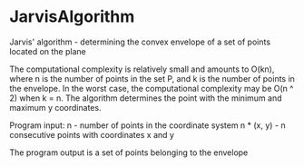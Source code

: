 # JarvisAlgorithm

Jarvis' algorithm - determining the convex envelope of a set of points located on the plane

The computational complexity is relatively small and amounts to O(kn), where n is the number of points in the set P, and k is the number of points in the envelope. In the worst case, the computational complexity may be O(n ^ 2) when k = n.
The algorithm determines the point with the minimum and maximum y coordinates.

Program input:
n - number of points in the coordinate system
n * (x, y) - n consecutive points with coordinates x and y

The program output is a set of points belonging to the envelope
